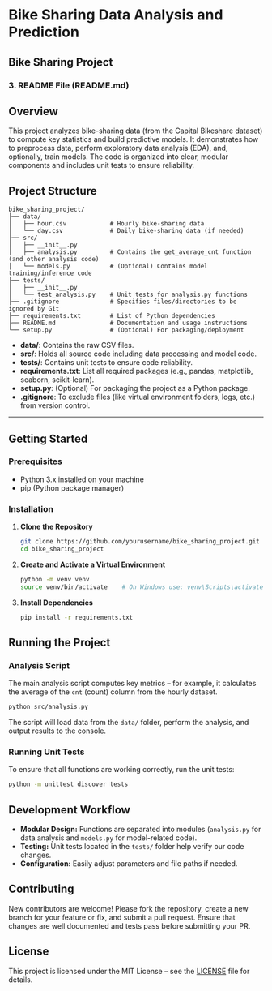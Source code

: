 # Bike Sharing Data Analysis and Prediction


## Bike Sharing Project

### 3. README File (README.md)

## Overview
This project analyzes bike-sharing data (from the Capital Bikeshare dataset) to compute key statistics and build predictive models. It demonstrates how to preprocess data, perform exploratory data analysis (EDA), and, optionally, train models. The code is organized into clear, modular components and includes unit tests to ensure reliability.

## Project Structure
```
bike_sharing_project/
├── data/
│   ├── hour.csv            # Hourly bike-sharing data
│   └── day.csv             # Daily bike-sharing data (if needed)
├── src/
│   ├── __init__.py
│   ├── analysis.py         # Contains the get_average_cnt function (and other analysis code)
│   └── models.py           # (Optional) Contains model training/inference code
├── tests/
│   ├── __init__.py
│   └── test_analysis.py    # Unit tests for analysis.py functions
├── .gitignore              # Specifies files/directories to be ignored by Git
├── requirements.txt        # List of Python dependencies
├── README.md               # Documentation and usage instructions
└── setup.py                # (Optional) For packaging/deployment
```

- **data/**: Contains the raw CSV files.
- **src/**: Holds all source code including data processing and model code.
- **tests/**: Contains unit tests to ensure code reliability.
- **requirements.txt**: List all required packages (e.g., pandas, matplotlib, seaborn, scikit-learn).
- **setup.py**: (Optional) For packaging the project as a Python package.
- **.gitignore**: To exclude files (like virtual environment folders, logs, etc.) from version control.

---

## Getting Started

### Prerequisites
- Python 3.x installed on your machine
- pip (Python package manager)

### Installation
1. **Clone the Repository**
   ```bash
   git clone https://github.com/yourusername/bike_sharing_project.git
   cd bike_sharing_project
   ```
2. **Create and Activate a Virtual Environment**
   ```bash
   python -m venv venv
   source venv/bin/activate    # On Windows use: venv\Scripts\activate
   ```
3. **Install Dependencies**
   ```bash
   pip install -r requirements.txt
   ```

## Running the Project

### Analysis Script
The main analysis script computes key metrics – for example, it calculates the average of the `cnt` (count) column from the hourly dataset.
```bash
python src/analysis.py
```
The script will load data from the `data/` folder, perform the analysis, and output results to the console.

### Running Unit Tests
To ensure that all functions are working correctly, run the unit tests:
```bash
python -m unittest discover tests
```

## Development Workflow
- **Modular Design:** Functions are separated into modules (`analysis.py` for data analysis and `models.py` for model-related code).
- **Testing:** Unit tests located in the `tests/` folder help verify our code changes.
- **Configuration:** Easily adjust parameters and file paths if needed.

## Contributing
New contributors are welcome! Please fork the repository, create a new branch for your feature or fix, and submit a pull request. Ensure that changes are well documented and tests pass before submitting your PR.

## License
This project is licensed under the MIT License – see the [LICENSE](LICENSE) file for details.